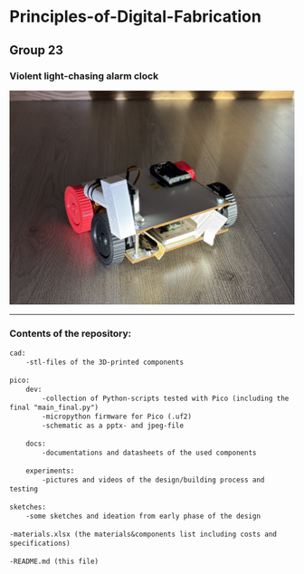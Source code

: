 # Principles-of-Digital-Fabrication
## Group 23
### Violent light-chasing alarm clock

![Violent light-chasing alarm clock](./pico/experiments/250504_possible_hero_shot.jpeg)

---

### Contents of the repository:

```
cad:
    -stl-files of the 3D-printed components

pico:
    dev:
        -collection of Python-scripts tested with Pico (including the final "main_final.py")
        -micropython firmware for Pico (.uf2)
        -schematic as a pptx- and jpeg-file
  
    docs:
        -documentations and datasheets of the used components
  
    experiments:
        -pictures and videos of the design/building process and testing

sketches:
    -some sketches and ideation from early phase of the design

-materials.xlsx (the materials&components list including costs and specifications)

-README.md (this file)
```